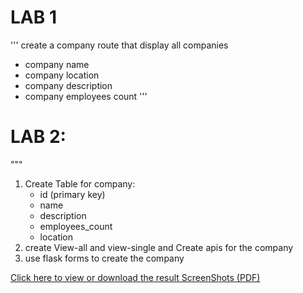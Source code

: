 # LAB 1 
'''
create a company route that display all companies
- company name
- company location
- company description
- company employees count
'''
# LAB 2:
"""
1.  Create Table for company:
    - id (primary key)
    - name
    - description
    - employees_count
    - location
2. create View-all and view-single and Create apis for the company
3. use flask forms to create the company


[Click here to view or download the result ScreenShots (PDF)](https://github.com/CIHYALACE/FlaskTasks/blob/master/ScreenShots.pdf?raw=true)
